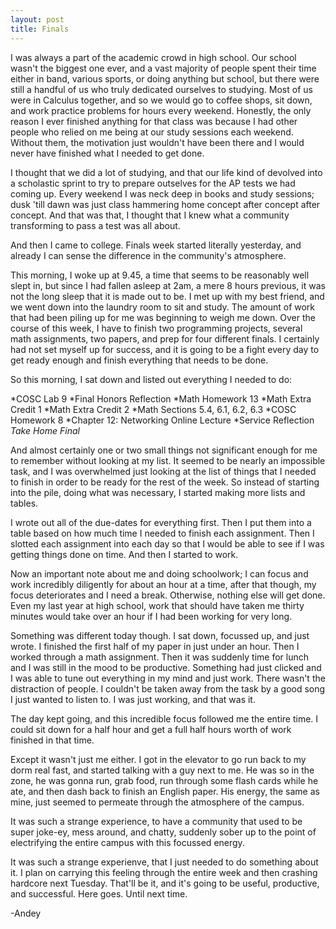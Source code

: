 ```yaml
---
layout: post
title: Finals
---
```


I was always a part of the academic crowd in high school. Our school wasn't the biggest one ever, and a vast majority of people spent their time either in band, various sports, or doing anything but school, but there were still a handful of us who truly dedicated ourselves to studying. Most of us were in Calculus together, and so we would go to coffee shops, sit down, and work practice problems for hours every weekend. Honestly, the only reason I ever finished anything for that class was because I had other people who relied on me being at our study sessions each weekend. Without them, the motivation just wouldn't have been there and I would never have finished what I needed to get done.

I thought that we did a lot of studying, and that our life kind of devolved into a scholastic sprint to try to prepare outselves for the AP tests we had coming up. Every weekend I was neck deep in books and study sessions; dusk 'till dawn was just class hammering home concept after concept after concept. And that was that, I thought that I knew what a community transforming to pass a test was all about.

And then I came to college. Finals week started literally yesterday, and already I can sense the difference in the community's atmosphere.

This morning, I woke up at 9.45, a time that seems to be reasonably well slept in, but since I had fallen asleep at 2am, a mere 8 hours previous, it was not the long sleep that it is made out to be. I met up with my best friend, and we went down into the laundry room to sit and study. The amount of work that had been piling up for me was beginning to weigh me down. Over the course of this week, I have to finish two programming projects, several math assignments, two papers, and prep for four different finals. I certainly had not set myself up for success, and it is going to be a fight every day to get ready enough and finish everything that needs to be done.

So this morning, I sat down and listed out everything I needed to do:

  *COSC Lab 9
  *Final Honors Reflection
  *Math Homework 13
  *Math Extra Credit 1
  *Math Extra Credit 2
  *Math Sections 5.4, 6.1, 6.2, 6.3
  *COSC Homework 8
  *Chapter 12: Networking Online Lecture
  *Service Reflection
  *Take Home Final*
  
And almost certainly one or two small things not significant enough for me to remember without looking at my list. It seemed to be nearly an impossible task, and I was overwhelmed just looking at the list of things that I needed to finish in order to be ready for the rest of the week. So instead of starting into the pile, doing what was necessary, I started making more lists and tables.

I wrote out all of the due-dates for everything first.
Then I put them into a table based on how much time I needed to finish each assignment.
Then I slotted each assignment into each day so that I would be able to see if I was getting things done on time.
And then I started to work.

Now an important note about me and doing schoolwork; I can focus and work incredibly diligently for about an hour at a time, after that though, my focus deteriorates and I need a break. Otherwise, nothing else will get done. Even my last year at high school, work that should have taken me thirty minutes would take over an hour if I had been working for very long.

Something was different today though. I sat down, focussed up, and just wrote. I finished the first half of my paper in just under an hour. Then I worked through a math assignment. Then it was suddenly time for lunch and I was still in the mood to be productive. Something had just clicked and I was able to tune out everything in my mind and just work. There wasn't the distraction of people. I couldn't be taken away from the task by a good song I just wanted to listen to. I was just working, and that was it.

The day kept going, and this incredible focus followed me the entire time. I could sit down for a half hour and get a full half hours worth of work finished in that time.

Except it wasn't just me either. I got in the elevator to go run back to my dorm real fast, and started talking with a guy next to me. He was so in the zone, he was gonna run, grab food, run through some flash cards while he ate, and then dash back to finish an English paper. His energy, the same as mine, just seemed to permeate through the atmosphere of the campus.

It was such a strange experience, to have a community that used to be super joke-ey, mess around, and chatty, suddenly sober up to the point of electrifying the entire campus with this focussed energy.

It was such a strange experienve, that I just needed to do something about it. I plan on carrying this feeling through the entire week and then crashing hardcore next Tuesday. That'll be it, and it's going to be useful, productive, and successful. Here goes. Until next time.

-Andey

